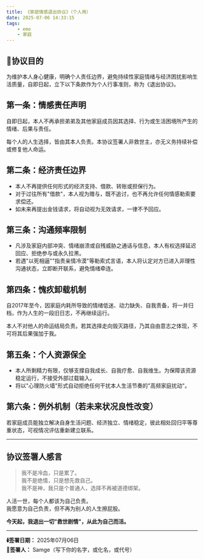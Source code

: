 ```yaml
---
title: 《家庭情感退出协议》（个人用）
date: 2025-07-06 14:33:15
tags:
    - emo
    - 家庭
---
```


## 📍协议目的

为维护本人身心健康，明确个人责任边界，避免持续性家庭情绪与经济困扰影响生活质量，自即日起，立下以下条款作为个人行事准则，称为《退出协议》。

## 第一条：情感责任声明

自即日起，本人不再承担弟弟及其他家庭成员因其选择、行为或生活困境所产生的情绪、后果与责任。

每个人的人生选择，皆由其本人负责。本协议签署人非救世主，亦无义务持续补偿或修复他人命运。

## 第二条：经济责任边界

- 本人不再提供任何形式的经济支持、借款、转账或担保行为。
- 对于过往所有"借款"，本人视为赠与，既不追讨，也不再允许任何情感勒索要求偿还。
- 如未来再提出金钱请求，将自动视为无效请求，一律不予回应。

## 第三条：沟通频率限制

- 凡涉及家庭内部冲突、情绪崩溃或自残威胁之通话与信息，本人有权选择延迟回应、拒绝参与或永久拉黑。
- 若遇"以死相逼""指责亲情冷漠"等勒索式言语，本人将认定对方已进入非理性沟通状态，立即断开联系，避免情绪牵连。

## 第四条：愧疚卸载机制

自2017年至今，因家庭内耗所导致的情绪低迷、动力缺失、自我责备，将一并归档，作为人生的一段旧日志，不再继续运行。

本人不对他人的命运结局负责。若其选择走向毁灭路径，乃其自由意志之体现，不可将其后果强加于我。

## 第五条：个人资源保全

- 本人所剩精力有限，仅够支撑自我成长、自我疗愈、自我维生。为保障该资源稳定运行，不接受外部过载输入。
- 将以"心理防火墙"形式自动拒绝任何干扰本人生活节奏的"高频家庭扰动"。

## 第六条：例外机制（若未来状况良性改变）

若家庭成员能独立解决自身生活问题、经济独立、情绪稳定，彼此相处回归平等尊重状态，可视情况评估重新建立联系。

---

## 协议签署人感言

> 我不是冷血，只是累了。  
> 我不是绝情，只是想先救自己。  
> 我不是神，我只是个普通人，选择不再被道德绑架。

人活一世，每个人都该为自己负责。  
我愿意为自己负责，但不再为别人的人生擦屁股。

**今天起，我退出一切"救世剧情"，从此为自己而活。**

---

**🕯️签署日期：** 2025年07月06日  
**🧭签署人：** Samge（写下你的名字，或化名，或代号）